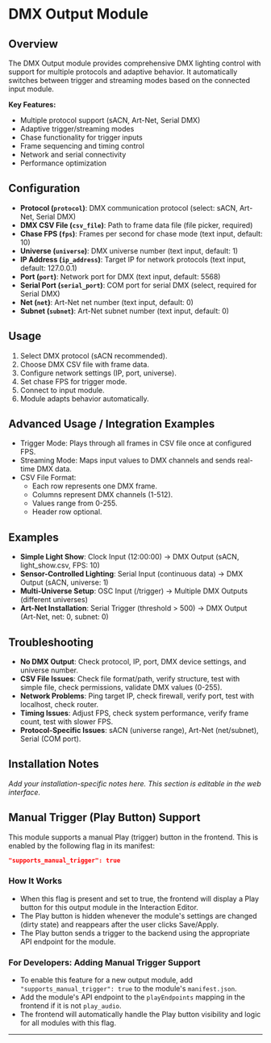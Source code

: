 # DMX Output Module

## Overview
The DMX Output module provides comprehensive DMX lighting control with support for multiple protocols and adaptive behavior. It automatically switches between trigger and streaming modes based on the connected input module.

**Key Features:**
- Multiple protocol support (sACN, Art-Net, Serial DMX)
- Adaptive trigger/streaming modes
- Chase functionality for trigger inputs
- Frame sequencing and timing control
- Network and serial connectivity
- Performance optimization

## Configuration
- **Protocol (`protocol`)**: DMX communication protocol (select: sACN, Art-Net, Serial DMX)
- **DMX CSV File (`csv_file`)**: Path to frame data file (file picker, required)
- **Chase FPS (`fps`)**: Frames per second for chase mode (text input, default: 10)
- **Universe (`universe`)**: DMX universe number (text input, default: 1)
- **IP Address (`ip_address`)**: Target IP for network protocols (text input, default: 127.0.0.1)
- **Port (`port`)**: Network port for DMX (text input, default: 5568)
- **Serial Port (`serial_port`)**: COM port for serial DMX (select, required for Serial DMX)
- **Net (`net`)**: Art-Net net number (text input, default: 0)
- **Subnet (`subnet`)**: Art-Net subnet number (text input, default: 0)

## Usage
1. Select DMX protocol (sACN recommended).
2. Choose DMX CSV file with frame data.
3. Configure network settings (IP, port, universe).
4. Set chase FPS for trigger mode.
5. Connect to input module.
6. Module adapts behavior automatically.

## Advanced Usage / Integration Examples
- Trigger Mode: Plays through all frames in CSV file once at configured FPS.
- Streaming Mode: Maps input values to DMX channels and sends real-time DMX data.
- CSV File Format:
  - Each row represents one DMX frame.
  - Columns represent DMX channels (1-512).
  - Values range from 0-255.
  - Header row optional.

## Examples
- **Simple Light Show**: Clock Input (12:00:00) → DMX Output (sACN, light_show.csv, FPS: 10)
- **Sensor-Controlled Lighting**: Serial Input (continuous data) → DMX Output (sACN, universe: 1)
- **Multi-Universe Setup**: OSC Input (/trigger) → Multiple DMX Outputs (different universes)
- **Art-Net Installation**: Serial Trigger (threshold > 500) → DMX Output (Art-Net, net: 0, subnet: 0)

## Troubleshooting
- **No DMX Output**: Check protocol, IP, port, DMX device settings, and universe number.
- **CSV File Issues**: Check file format/path, verify structure, test with simple file, check permissions, validate DMX values (0-255).
- **Network Problems**: Ping target IP, check firewall, verify port, test with localhost, check router.
- **Timing Issues**: Adjust FPS, check system performance, verify frame count, test with slower FPS.
- **Protocol-Specific Issues**: sACN (universe range), Art-Net (net/subnet), Serial (COM port).

## Installation Notes
*Add your installation-specific notes here. This section is editable in the web interface.* 

## Manual Trigger (Play Button) Support

This module supports a manual Play (trigger) button in the frontend. This is enabled by the following flag in its manifest:

```json
"supports_manual_trigger": true
```

### How It Works
- When this flag is present and set to true, the frontend will display a Play button for this output module in the Interaction Editor.
- The Play button is hidden whenever the module's settings are changed (dirty state) and reappears after the user clicks Save/Apply.
- The Play button sends a trigger to the backend using the appropriate API endpoint for the module.

### For Developers: Adding Manual Trigger Support
- To enable this feature for a new output module, add `"supports_manual_trigger": true` to the module's `manifest.json`.
- Add the module's API endpoint to the `playEndpoints` mapping in the frontend if it is not `play_audio`.
- The frontend will automatically handle the Play button visibility and logic for all modules with this flag.

--- 